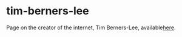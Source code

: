 # tim-berners-lee

Page on the creator of the internet, Tim Berners-Lee, available<a href="https://0ctavia.github.io/tim-berners-lee/">here</a>.
